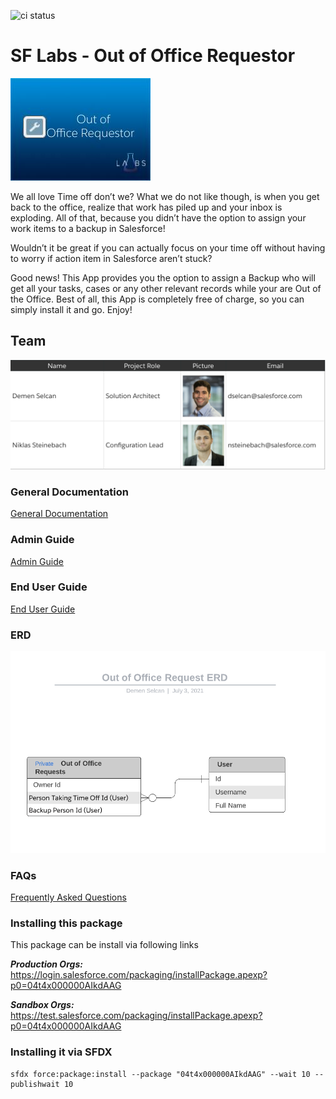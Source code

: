 ![ci status](https://github.com/CoreSEs/Salesforce-Out-Of-Office-Request/actions/workflows/sfdx.yml/badge.svg?branch=master)

# SF Labs - Out of Office Requestor

![AppExchange Logo](./img/Title_OutOfOfficeRequest.jpg "AppExchange Logo")

We all love Time off don’t we? What we do not like though, is when you get back to the office, realize that work has piled up and your inbox is exploding. All of that, because you didn’t have the option to assign your work items to a backup in Salesforce!

Wouldn’t it be great if you can actually focus on your time off without having to worry if action item in Salesforce aren’t stuck?

Good news! This App provides you the option to assign a Backup who will get all your tasks, cases or any other relevant records while your are Out of the Office. Best of all, this App is completely free of charge, so you can simply install it and go. Enjoy!

## Team

![Out of the Office Handler Team](./img/Team_Screenshot.png "Team")

### General Documentation

[General Documentation](https://salesforce.quip.com/p1GNA9b0kKq2 "General Documentation")

### Admin Guide

[Admin Guide](https://salesforce.quip.com/md4PAtZ0MlTu#IUFABA33ebN "Admin Guide")

### End User Guide

[End User Guide](https://salesforce.quip.com/OBK0ArZQyhWP#KQJABAtsm4B "End User Guide")

### ERD

![ERD](./img/ERD_OutOfOfficeRequest.png "ERD")

### FAQs

[Frequently Asked Questions](https://salesforce.quip.com/2Jh5AUTbttuV#LKKABAZqAbu "FAQs")

### Installing this package

This package can be install via following links

**_Production Orgs:_** https://login.salesforce.com/packaging/installPackage.apexp?p0=04t4x000000AIkdAAG

**_Sandbox Orgs:_** https://test.salesforce.com/packaging/installPackage.apexp?p0=04t4x000000AIkdAAG

### Installing it via SFDX

```shell
sfdx force:package:install --package "04t4x000000AIkdAAG" --wait 10 --publishwait 10
```

